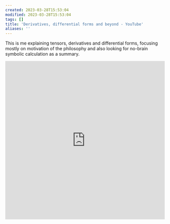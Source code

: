 ```yaml
---
created: 2023-03-28T15:53:04
modified: 2023-03-28T15:53:04
tags: []
title: 'Derivatives, differential forms and beyond - YouTube'
aliases: ''
---
```


This is me explaining tensors, derivatives and differential forms, focusing mostly on motivation of the philosophy and also looking for no-brain symbolic calculation as a summary.


<iframe width="100%" height="500px" src="https://www.youtube.com/embed/videoseries?list=PLlFCvH2vR5kQ9ReXF63A3MF3L6sHAWMpI" title="YouTube video player" frameborder="0" allow="accelerometer; autoplay; clipboard-write; encrypted-media; gyroscope; picture-in-picture; web-share" allowfullscreen></iframe>